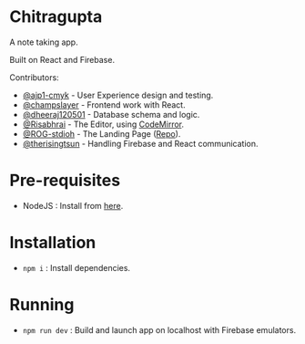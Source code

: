 # Chitragupta

A note taking app.

Built on React and Firebase.

Contributors:

- [@ajp1-cmyk](https://github.com/ajp1-cmyk) - User Experience design and testing.
- [@champslayer](https://github.com/champslayer) - Frontend work with React.
- [@dheeraj120501](https://github.com/dheeraj120501) - Database schema and logic.
- [@Risabhrai](https://github.com/Risabhrai) - The Editor, using [CodeMirror](https://codemirror.net/).
- [@ROG-stdioh](https://github.com/ROG-stdioh/) - The Landing Page ([Repo](https://github.com/ROG-stdioh/Chitagupta---Landing)).
- [@therisingtsun](https://github.com/therisingtsun) - Handling Firebase and React communication.

# Pre-requisites

- NodeJS : Install from [here](https://nodejs.org/en/).

# Installation

- `npm i` : Install dependencies.

# Running

- `npm run dev` : Build and launch app on localhost with Firebase emulators.
